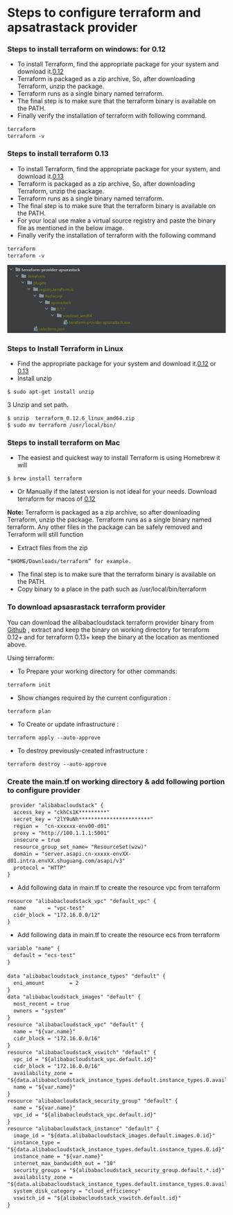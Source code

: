 Steps to configure terraform and apsatrastack provider
==================

### Steps to install terraform on windows: for 0.12

-  To install Terraform, find the appropriate package for your system and download it.[0.12](https://releases.hashicorp.com/terraform/0.12.6/)
-  Terraform is packaged as a zip archive, So, after downloading Terraform, unzip the package.
-  Terraform runs as a single binary named terraform.
-  The final step is to make sure that the terraform binary is available on the PATH.
-  Finally verify the  installation of terraform with following command.
```        
terraform
terraform -v
```
    
### Steps to install terraform 0.13

-  To install Terraform, find the appropriate package for your system, and download it.[0.13](https://www.terraform.io/downloads.html)
-  Terraform is packaged as a zip archive, So, after downloading Terraform, unzip the package.
-  Terraform runs as a single binary named terraform. 
-  The final step is to make sure that the terraform binary is available on the PATH.
-  For your local use make a virtual source registry and paste the binary file as mentioned in the below image.
-  Finally verify the installation of terraform with the following command
```        
terraform
terraform -v
```
![picture](terraform0.13.png)

### Steps to Install Terraform in Linux
- Find the appropriate package for your system and download it.[0.12](https://releases.hashicorp.com/terraform/0.12.6/) or [0.13](https://www.terraform.io/downloads.html)
- Install unzip
```
$ sudo apt-get install unzip
```
3 Unzip and set path.
```
$ unzip  terraform_0.12.6_linux_amd64.zip 
$ sudo mv terraform /usr/local/bin/
```
### Steps to install terraform on Mac
- The easiest and quickest way to install Terraform is using Homebrew it will 
```
$ brew install terraform
```
- Or
Manually if the latest version is not ideal for your needs.
Download terraform for macos of  [0.12](https://releases.hashicorp.com/terraform/0.12.6/)


 **Note:**  Terraform is packaged as a zip archive, so after downloading Terraform, unzip the package. Terraform runs as a single binary named terraform. Any other files in the package can be safely removed and Terraform will still function
-  Extract files from the zip  
```
“$HOME/Downloads/terraform” for example.
```
-  The final step is to make sure that the terraform binary is available on the PATH.
-  Copy binary to a place in the path such as /usr/local/bin/terraform


### To download apsasrastack terraform provider


You can download the alibabacloudstack terraform provider 
binary from [Github](https://github.com/Click2Cloud/terraform-provider-alibabacloudstack/releases/tag/V0.6.6) , extract  and keep the binary on working directory for terraform  0.12+ and for terraform 0.13+ keep the binary at the location as mentioned above.

Using terraform:
- To Prepare your working directory for other commands:
```
terraform init
```
- Show changes required by the current configuration :
```
terraform plan
```
- To Create or update infrastructure :
```
terraform apply --auto-approve
```
- To destroy previously-created infrastructure :
```
terraform destroy --auto-approve
```

### Create the main.tf on working directory & add following portion to configure provider

````
 provider "alibabacloudstack" {
  access_key = "ckhCs1K*********"
  secret_key = "2lY9uNh***********************"
  region =  "cn-xxxxxx-env00-d01"
  proxy = "http://100.1.1.1:5001"
  insecure = true
  resource_group_set_name= "ResourceSet(wzw)"
  domain = "server.asapi.cn-xxxxx-envXX-d01.intra.envXX.shuguang.com/asapi/v3"
  protocol = "HTTP"
}
````                                               
- Add following data in main.tf to create the resource vpc from terraform
```
resource "alibabacloudstack_vpc" "default_vpc" {
  name       = "vpc-test"
  cidr_block = "172.16.0.0/12"
}
```
- Add following data in main.tf to create the resource ecs from terraform

````
variable "name" {
  default = "ecs-test"
}

data "alibabacloudstack_instance_types" "default" {
  eni_amount        = 2
}
data "alibabacloudstack_images" "default" {
  most_recent = true
  owners = "system"
}
resource "alibabacloudstack_vpc" "default" {
  name = "${var.name}"
  cidr_block = "172.16.0.0/16"
}
resource "alibabacloudstack_vswitch" "default" {
  vpc_id = "${alibabacloudstack_vpc.default.id}"
  cidr_block = "172.16.0.0/16"
  availability_zone = "${data.alibabacloudstack_instance_types.default.instance_types.0.availability_zones.0}"
  name = "${var.name}"
}
resource "alibabacloudstack_security_group" "default" {
  name = "${var.name}"
  vpc_id = "${alibabacloudstack_vpc.default.id}"
}
resource "alibabacloudstack_instance" "default" {
  image_id = "${data.alibabacloudstack_images.default.images.0.id}"
  instance_type = "${data.alibabacloudstack_instance_types.default.instance_types.0.id}"
  instance_name = "${var.name}"
  internet_max_bandwidth_out = "10"
  security_groups = "${alibabacloudstack_security_group.default.*.id}"
  availability_zone = "${data.alibabacloudstack_instance_types.default.instance_types.0.availability_zones.0}"
  system_disk_category = "cloud_efficiency"
  vswitch_id = "${alibabacloudstack_vswitch.default.id}"
}
````

